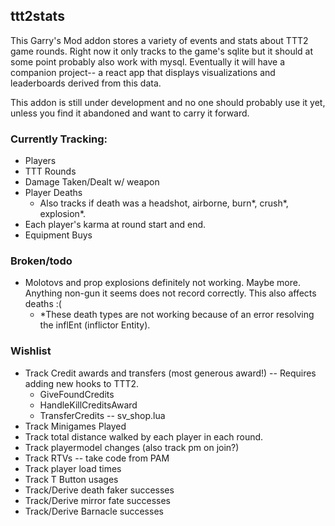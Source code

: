 ## ttt2stats

This Garry's Mod addon stores a variety of events and stats about TTT2 game rounds. Right now it only tracks to the game's sqlite but it should at some point probably also work with mysql. Eventually it will have a companion project-- a react app that displays visualizations and leaderboards derived from this data.

This addon is still under development and no one should probably use it yet, unless you find it abandoned and want to carry it forward.

### Currently Tracking:

- Players
- TTT Rounds
- Damage Taken/Dealt w/ weapon
- Player Deaths
  - Also tracks if death was a headshot, airborne, burn*, crush*, explosion*.
- Each player's karma at round start and end.
- Equipment Buys

### Broken/todo

- Molotovs and prop explosions definitely not working. Maybe more. Anything non-gun it seems does not record correctly. This also affects deaths :(
  - *These death types are not working because of an error resolving the inflEnt (inflictor Entity).

### Wishlist

- Track Credit awards and transfers (most generous award!) -- Requires adding new hooks to TTT2.
  - GiveFoundCredits
  - HandleKillCreditsAward
  - TransferCredits -- sv_shop.lua
- Track Minigames Played
- Track total distance walked by each player in each round.
- Track playermodel changes (also track pm on join?)
- Track RTVs -- take code from PAM
- Track player load times
- Track T Button usages
- Track/Derive death faker successes
- Track/Derive mirror fate successes
- Track/Derive Barnacle successes